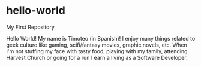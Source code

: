 # hello-world
My First Repository

Hello World! My name is Timoteo (in Spanish)! I enjoy many things related to geek culture like gaming, scifi/fantasy movies, graphic novels, etc. When I'm not stuffing my face with tasty food, playing with my family, attending Harvest Church or going for a run I earn a living as a Software Developer.

